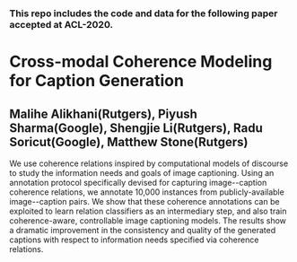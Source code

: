 ### This repo includes the code and data for the following paper accepted at ACL-2020.

# Cross-modal Coherence Modeling for Caption Generation
## Malihe Alikhani(Rutgers), Piyush Sharma(Google), Shengjie Li(Rutgers), Radu Soricut(Google), Matthew Stone(Rutgers)

We use coherence relations inspired by computational models of discourse to study the information needs and goals of image captioning.
Using an annotation protocol specifically devised for capturing image--caption coherence relations, we annotate 10,000 instances from publicly-available image--caption pairs.
We show that these coherence annotations can be exploited to learn relation classifiers as an intermediary step, and also train coherence-aware, controllable image captioning models.
The results show a dramatic improvement in the consistency and quality of the generated captions with respect to information needs specified via coherence relations.
